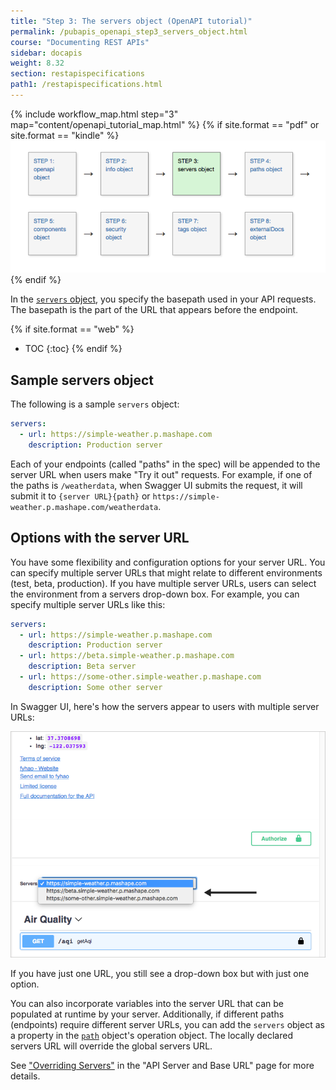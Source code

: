 ```yaml
---
title: "Step 3: The servers object (OpenAPI tutorial)"
permalink: /pubapis_openapi_step3_servers_object.html
course: "Documenting REST APIs"
sidebar: docapis
weight: 8.32
section: restapispecifications
path1: /restapispecifications.html
---
```


{% include workflow_map.html step="3" map="content/openapi_tutorial_map.html"  %}
{% if site.format == "pdf" or site.format == "kindle" %}
<img src="images/openapistep3.png"/>
{% endif %}

In the [`servers` object](https://github.com/OAI/OpenAPI-Specification/blob/master/versions/3.0.0.md#serverObject), you specify the basepath used in your API requests. The basepath is the part of the URL that appears before the endpoint.

{% if site.format == "web" %}
* TOC
{:toc}
{% endif %}

## Sample servers object

The following is a sample `servers` object:

```yaml
servers:
  - url: https://simple-weather.p.mashape.com
    description: Production server
```

Each of your endpoints (called "paths" in the spec) will be appended to the server URL when users make "Try it out" requests. For example, if one of the paths is `/weatherdata`, when Swagger UI submits the request, it will submit it to `{server URL}{path}` or `https://simple-weather.p.mashape.com/weatherdata`.

## Options with the server URL

You have some flexibility and configuration options for your server URL. You can specify multiple server URLs that might relate to different environments (test, beta, production). If you have multiple server URLs, users can select the environment from a servers drop-down box. For example, you can specify multiple server URLs like this:

```yaml
servers:
  - url: https://simple-weather.p.mashape.com
    description: Production server
  - url: https://beta.simple-weather.p.mashape.com
    description: Beta server
  - url: https://some-other.simple-weather.p.mashape.com
    description: Some other server
```

In Swagger UI, here's how the servers appear to users with multiple server URLs:

<a href="http://idratherbewriting.com/learnapidoc/assets/files/swagger/index.html" class="noExtIcon"><img src="images/openapi_serversurl.png"/></a>

If you have just one URL, you still see a drop-down box but with just one option.

You can also incorporate variables into the server URL that can be populated at runtime by your server. Additionally, if different paths (endpoints) require different server URLs, you can add the `servers` object as a property in the [`path`](pubapis_openapi_step4_paths_object.html) object's operation object. The locally declared servers URL will override the global servers URL.

See ["Overriding Servers"](https://swagger.io/docs/specification/api-host-and-base-path/) in the "API Server and Base URL" page for more details.
